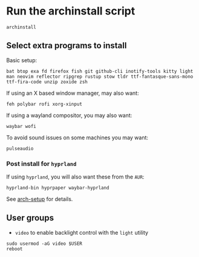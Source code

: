 # Run the archinstall script
```
archinstall
```

## Select extra programs to install
Basic setup:
```
bat btop exa fd firefox fish git github-cli inotify-tools kitty light man neovim reflector ripgrep rustup stow tldr ttf-fantasque-sans-mono ttf-fira-code unzip zoxide zsh
```

If using an X based window manager, may also want:
```
feh polybar rofi xorg-xinput
```

If using a wayland compositor, you may also want:
```
waybar wofi
```

To avoid sound issues on some machines you may want:
```
pulseaudio
```
### Post install for `hyprland`

If using `hyprland`, you will also want these from the `AUR`:
```
hyprland-bin hyprpaper waybar-hyprland
```
See [arch-setup](./arch-setup.md) for details.

## User groups
+ `video` to enable backlight control with the `light` utility

```
sudo usermod -aG video $USER
reboot
```
